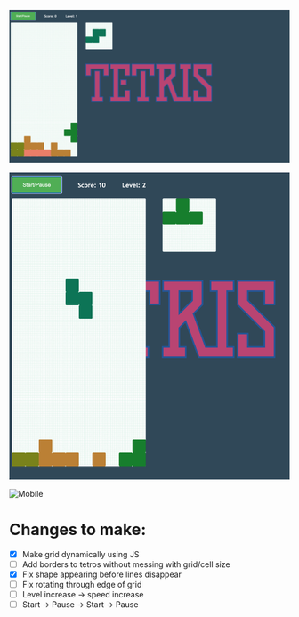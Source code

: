 ![Full Screen](screenshots/fullScreen.png?raw=true "Full Screen")

![Half Screen](screenshots/halfScreen.png?raw=true "Half Screen")

![Mobile](mobile.png?raw=true "Mobile")

# Changes to make:

- [x] Make grid dynamically using JS
- [ ] Add borders to tetros without messing with grid/cell size
- [x] Fix shape appearing before lines disappear
- [ ] Fix rotating through edge of grid
- [ ] Level increase -> speed increase
- [ ] Start -> Pause -> Start -> Pause
